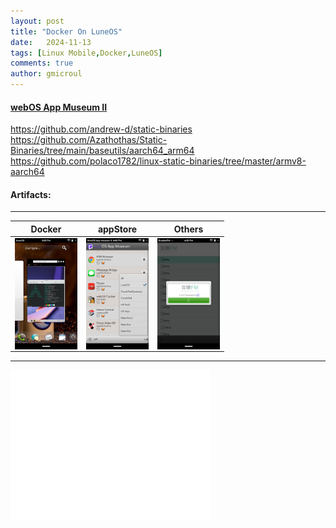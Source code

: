 ```yaml
---
layout: post
title: "Docker On LuneOS"
date:   2024-11-13
tags: [Linux Mobile,Docker,LuneOS]
comments: true
author: gmicroul
---
```


#### <a href="https://appcatalog.webosarchive.org/showMuseum.php" title="webOS App Museum II">webOS App Museum II</a>

https://github.com/andrew-d/static-binaries
https://github.com/Azathothas/Static-Binaries/tree/main/baseutils/aarch64_arm64
https://github.com/polaco1782/linux-static-binaries/tree/master/armv8-aarch64

#### Artifacts:

---

|**Docker**|**appStore**|**Others**| 
|----------|------------|----------|
|<style>.custom-image {width: 100px;height: auto;}</style><img align="center" src="/images/luneos-docker.png" alt="image" class="custom-image">| <style>.custom-image {width: 100px;height: auto;}</style><img align="center" src="/images/luneos-appstore.png" alt="image" class="custom-image">| <style>.custom-image {width: 100px;height: auto;}</style><img align="center" src="/images/luneos-appFM.png" alt="image" class="custom-image">|
 
 ---
 <iframe width="320" height="240" src="//player.bilibili.com/player.html?isOutside=true&aid=113481072316396&bvid=BV1rqULYCEz3&cid=26757497587&p=1" scrolling="no" border="0" frameborder="no" framespacing="0" allowfullscreen="false"></iframe>


